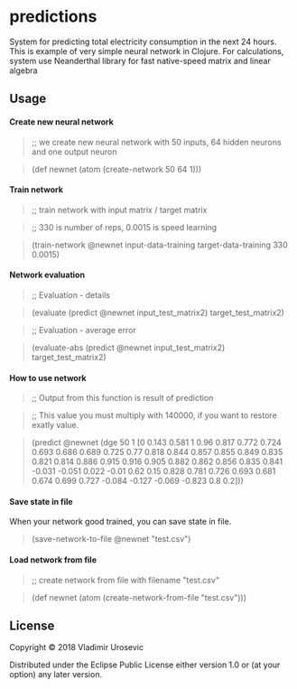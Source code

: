 # predictions

System for predicting total electricity consumption in the next 24 hours.
This is example of very simple neural network in Clojure. For calculations,
system use Neanderthal library for fast native-speed matrix and linear algebra

## Usage

#### Create new neural network

> ;; we create new neural network with 50 inputs, 64 hidden neurons and one output neuron

> (def newnet (atom (create-network 50 64 1)))

#### Train network
> ;; train network with input matrix / target matrix

> ;; 330 is number of reps, 0.0015 is speed learning

> (train-network @newnet input-data-training target-data-training 330 0.0015)

#### Network evaluation

> ;; Evaluation - details

> (evaluate (predict @newnet input_test_matrix2) target_test_matrix2)

> ;; Evaluation - average error

> (evaluate-abs (predict @newnet input_test_matrix2) target_test_matrix2)

#### How to use network

> ;; Output from this function is result of prediction

> ;; This value you must multiply with 140000, if you want to restore exatly value.

> (predict @newnet (dge 50 1 [0	0.143	0.581	1	0.96	0.817	0.772	0.724	0.693	0.686
                             0.689	0.725	0.77	0.818	0.844	0.857	0.855	0.849	0.835
                             0.821	0.814	0.886	0.915	0.916	0.905	0.882	0.862	0.856
                             0.835	0.841	-0.031	-0.051	0.022	-0.01	0.62	0.15
                             0.828	0.781	0.726	0.693	0.681	0.674	0.699	0.727
                             -0.084	-0.127	-0.069	-0.823	0.8	0.2]))

#### Save state in file

When your network good trained, you can save state in file.

> (save-network-to-file @newnet "test.csv")

#### Load network from file

> ;; create network from file with filename "test.csv"

> (def newnet (atom (create-network-from-file "test.csv")))


## License

Copyright © 2018 Vladimir Urosevic

Distributed under the Eclipse Public License either version 1.0 or (at
your option) any later version.
